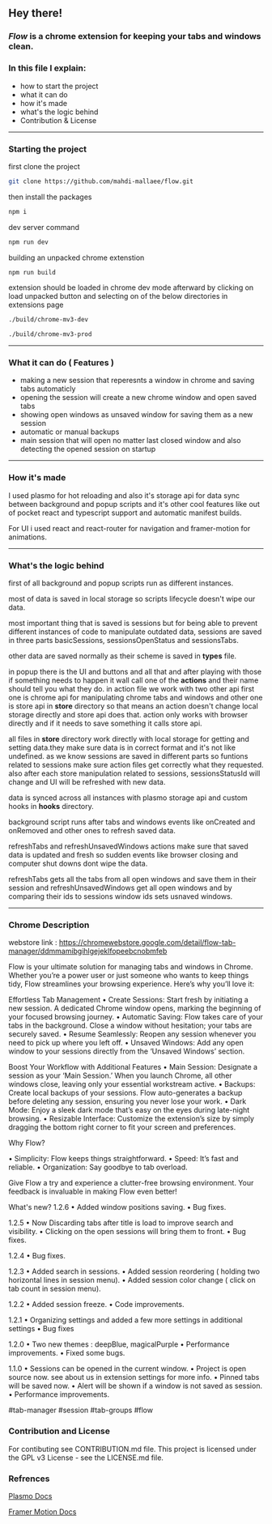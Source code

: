 ## Hey there!

### ***Flow*** is a chrome extension for keeping your tabs and windows clean.

### In this file I explain:
- how to start the project 
- what it can do 
- how it's made
- what's the logic behind
- Contribution & License

---

### Starting the project
first clone the project
```bash
git clone https://github.com/mahdi-mallaee/flow.git
```

then install the packages
```bash
npm i
```

dev server command
 ```bash
 npm run dev
 ```

building an unpacked chrome extenstion
```bash
npm run build
```

extension should be loaded in chrome dev mode afterward by clicking on load unpacked button and selecting on of the below directories in extensions page

```bash
./build/chrome-mv3-dev
```

```bash
./build/chrome-mv3-prod
```

---

### What it can do ( Features )
- making a new session that reperesnts a window in chrome and saving tabs automaticly
- opening the session will create a new chrome window and open saved tabs
- showing open windows as unsaved window for saving them as a new session
- automatic or manual backups
- main session that will open no matter last closed window and also detecting the opened session on startup

---

### How it's made
I used plasmo for hot reloading and also it's storage api for data sync between background and popup scripts and it's other cool features like out of pocket react and typescript support and automatic manifest builds.

For UI i used react and react-router for navigation and framer-motion for animations.

---

### What's the logic behind
first of all background and popup scripts run as different instances.

most of data is saved in local storage so scripts lifecycle doesn't wipe our data.

most important thing that is saved is sessions but for being able to prevent different instances of code to manipulate outdated data, sessions are saved in three parts basicSessions, sessionsOpenStatus and sessionsTabs.

other data are saved normally as their scheme is saved in **types** file.

in popup there is the UI and buttons and all that and after playing with those if something needs to happen it wall call one of the **actions** and their name should tell you what they do. in action file we work with two other api first one is chrome api for manipulating chrome tabs and windows and other one is store api in **store** directory so that means an action doesn't change local storage directly and store api does that. action only works with browser directly and if it needs to save something it calls store api.

all files in **store** directory work directly with local storage for getting and setting data.they make sure data is in correct format and it's not like undefined. as we know sessions are saved in different parts so funtions related to sessions make sure action files get correctly what they requested. also after each store manipulation related to sessions, sessionsStatusId will change and UI will be refreshed with new data. 

data is synced across all instances with plasmo storage api and custom hooks in **hooks** directory.

background script runs after tabs and windows events like onCreated and onRemoved and other ones to refresh saved data.

refreshTabs and refreshUnsavedWindows actions make sure that saved data is updated and fresh so sudden events like browser closing and computer shut downs dont wipe the data.

refreshTabs gets all the tabs from all open windows and save them in their session and refreshUnsavedWindows get all open windows and by comparing their ids to sessions window ids sets usnaved windows.

---

### Chrome Description

webstore link : https://chromewebstore.google.com/detail/flow-tab-manager/ddmmamibgihlgejeklfopeebcnobmfeb

Flow is your ultimate solution for managing tabs and windows in Chrome. Whether you’re a power user or just someone who wants to keep things tidy, Flow streamlines your browsing experience. Here’s why you’ll love it:

Effortless Tab Management
• Create Sessions: Start fresh by initiating a new session. A dedicated Chrome window opens, marking the beginning of your focused browsing journey.
• Automatic Saving: Flow takes care of your tabs in the background. Close a window without hesitation; your tabs are securely saved.
• Resume Seamlessly: Reopen any session whenever you need to pick up where you left off.
• Unsaved Windows: Add any open window to your sessions directly from the ‘Unsaved Windows’ section.

Boost Your Workflow with Additional Features
• Main Session: Designate a session as your ‘Main Session.’ When you launch Chrome, all other windows close, leaving only your essential workstream active.
• Backups: Create local backups of your sessions. Flow auto-generates a backup before deleting any session, ensuring you never lose your work.
• Dark Mode: Enjoy a sleek dark mode that’s easy on the eyes during late-night browsing.
• Resizable Interface: Customize the extension’s size by simply dragging the bottom right corner to fit your screen and preferences.

Why Flow?

• Simplicity: Flow keeps things straightforward.
• Speed: It’s fast and reliable.
• Organization: Say goodbye to tab overload.

Give Flow a try and experience a clutter-free browsing environment. Your feedback is invaluable in making Flow even better!

What's new?
1.2.6
• Added window positions saving.
• Bug fixes.

1.2.5
• Now Discarding tabs after title is load to improve search and visibility.
• Clicking on the open sessions will bring them to front.
• Bug fixes.

1.2.4
• Bug fixes.

1.2.3
• Added search in sessions.
• Added session reordering ( holding two horizontal lines in session menu).
• Added session color change ( click on tab count in session menu).

1.2.2
• Added session freeze.
• Code improvements.

1.2.1
• Organizing settings and added a few more settings in additional settings
• Bug fixes

1.2.0
• Two new themes : deepBlue, magicalPurple
• Performance improvements.
• Fixed some bugs.

1.1.0
• Sessions can be opened in the current window.
• Project is open source now. see about us in extension settings for more info.
• Pinned tabs will be saved now.
• Alert will be shown if a window is not saved as session.
• Performance improvements.

#tab-manager #session #tab-groups #flow

### Contribution and License
For contibuting see CONTRIBUTION.md file.
This project is licensed under the GPL v3 License - see the LICENSE.md file.

### Refrences
<a href="https://docs.plasmo.com/">Plasmo Docs</a>

<a href="https://www.framer.com/motion/">Framer Motion Docs</a>